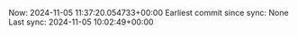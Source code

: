 Now: 2024-11-05 11:37:20.054733+00:00 Earliest commit since sync: None Last sync: 2024-11-05 10:02:49+00:00
